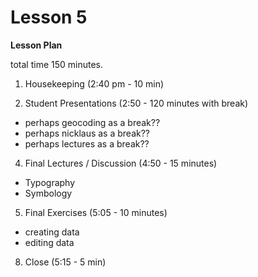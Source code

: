 Lesson 5
========

**Lesson Plan**  

total time 150 minutes. 

1.   Housekeeping (2:40 pm - 10 min)  

2.   Student Presentations (2:50 - 120 minutes with break)
   -   perhaps geocoding as a break??
   -   perhaps nicklaus as a break??
   -   perhaps lectures as a break??

4.   Final Lectures / Discussion (4:50 - 15 minutes)
   -   Typography
   -   Symbology

5.   Final Exercises (5:05 - 10 minutes)
   -   creating data
   -   editing data

8.   Close (5:15 - 5 min)
